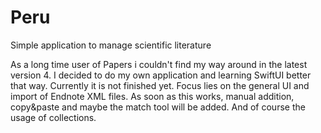 # Peru
Simple application to manage scientific literature 

As a long time user of Papers i couldn't find my way around in the latest version 4. I decided to do my own application and learning SwiftUI better that way. Currently it is not finished yet. Focus lies on the general UI and import of Endnote XML files. As soon as this works, manual addition, copy&paste and maybe the match tool will be added. And of course the usage of collections.
